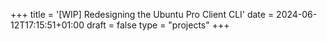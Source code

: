 +++
title = '[WIP] Redesigning the Ubuntu Pro Client CLI'
date = 2024-06-12T17:15:51+01:00
draft = false
type = "projects"
+++